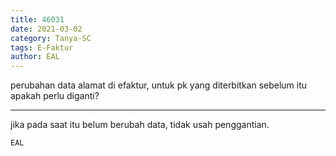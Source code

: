```yaml
---
title: 46031
date: 2021-03-02
category: Tanya-SC
tags: E-Faktur
author: EAL
---
```


perubahan data alamat di efaktur, untuk pk yang diterbitkan sebelum itu apakah perlu diganti?

---

jika pada saat itu belum berubah data, tidak usah penggantian.

`EAL`
